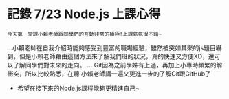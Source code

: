 # 記錄 7/23 Node.js 上課心得

    今天第一堂課小賴老師跟同學們的互動非常的積極!上課氣氛很不錯~
...小賴老師在自我介紹時能夠感受到豐富的職場經驗，雖然被突如其來的js題目嚇到，但是小賴老師藉由這個方法來了解我們班的狀況，真的快速又方便XD，還可以了解同學們對未來的走向。
...
Git因為之前學姊有上過，再加上小專時頻繁的解衝突，所以比較熟悉，在聽
小賴老師講一遍又更進一步的了解Git跟GitHub了
- 希望在接下來的Node.js課程能夠更精進自己~
